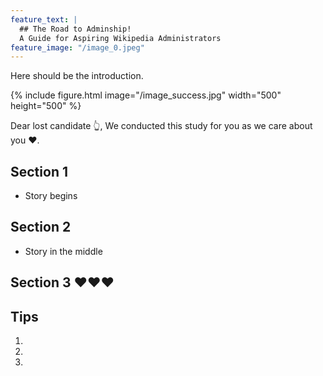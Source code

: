 ```yaml
---
feature_text: |
  ## The Road to Adminship!
  A Guide for Aspiring Wikipedia Administrators
feature_image: "/image_0.jpeg"
---
```


Here should be the introduction. 

{% include figure.html image="/image_success.jpg" width="500" height="500" %}

Dear lost candidate 👆, 
We conducted this study for you as we care about you ❤️. 

## Section 1 

- Story begins 



## Section 2 

- Story in the middle 

## Section 3 ❤️❤️❤️


## Tips

1. 
2. 
3. 
